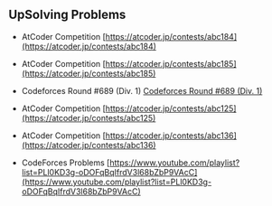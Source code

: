 ## UpSolving Problems

- AtCoder Competition [https://atcoder.jp/contests/abc184](https://atcoder.jp/contests/abc184)
- AtCoder Competition [https://atcoder.jp/contests/abc185](https://atcoder.jp/contests/abc185)
- Codeforces Round #689 (Div. 1) [Codeforces Round #689 (Div. 1)](https://codeforces.com/contests/1458,1459)


- AtCoder Competition [https://atcoder.jp/contests/abc125](https://atcoder.jp/contests/abc125)
- AtCoder Competition [https://atcoder.jp/contests/abc136](https://atcoder.jp/contests/abc136)

- CodeForces Problems [https://www.youtube.com/playlist?list=PLl0KD3g-oDOFqBqIfrdV3l68bZbP9VAcC](https://www.youtube.com/playlist?list=PLl0KD3g-oDOFqBqIfrdV3l68bZbP9VAcC)